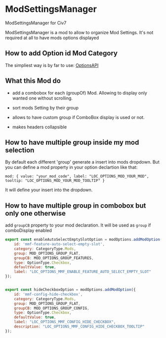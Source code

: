 # ModSettingsManager
ModSettingsManager for Civ7

ModSettingsManager is a mod to allow to organize Mod Settings. It's not required at all to have mods options displayed

## How to add Option id Mod Category

The simpliest way is by far to use: [OptionsAPI](https://github.com/tpadjen/civ-vii-mod-options-api/pulls)

## What this Mod do

- add a combobox for each (groupOf) Mod. Allowing to display only wanted one without scrolling.

- sort mods Setting by their group

- allows to have custom group if ComboBox display is used or not.

- makes headers collapsible


## How to have multiple group inside my mod selection

By default each different 'group' generate a insert into mods dropdown. But you can define a mod property in your option declartion like that:

````
mod: { value: "your_mod_code", label: "LOC_OPTIONS_MOD_YOUR_MOD", tooltip: "LOC_OPTIONS_MOD_YOUR_MOD_TOOLTIP" }
````

It will define your insert into the dropdown.


## How to have multiple group in combobox but only one otherwise

add `groupCB` property to your mod declaration. It will be used as `group` if comboDisplay enabled

````javascript
export const enableAutoSelectEmptySlotOption = modOptions.addModOption({
    id: 'mmf-feature-auto-select-empty-slot',
    category: CategoryType.Mods,
    group: MOD_OPTIONS_GROUP_FLAT,
    groupCB: MOD_OPTIONS_GROUP_FEATURES,
    type: OptionType.Checkbox,
    defaultValue: true,
    label: "LOC_OPTIONS_MMF_ENABLE_FEATURE_AUTO_SELECT_EMPTY_SLOT"
});


export const hideCheckboxOption = modOptions.addModOption({
    id: 'mmf-config-hide-checkbox',
    category: CategoryType.Mods,
    group: MOD_OPTIONS_GROUP_FLAT,
    groupCB: MOD_OPTIONS_GROUP_CONFIG,
    type: OptionType.Checkbox,
    defaultValue: true,
    label: "LOC_OPTIONS_MMF_CONFIG_HIDE_CHECKBOX",
    description: "LOC_OPTIONS_MMF_CONFIG_HIDE_CHECKBOX_TOOLTIP"
});
````